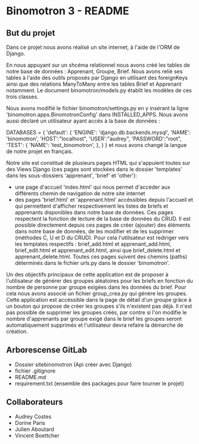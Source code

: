 # Binomotron 3 - README  
  
## But du projet  

Dans ce projet nous avons réalisé un site internet, à l'aide de l'ORM de Django.

En nous appuyant sur un shcéma relationnel nous avons créé les tables de notre base de données : Apprenant, Groupe, Brief. Nous avons relié ses tables à l'aide des outils proposés par Django en utilisant des foreignKeys ainsi que des relations ManyToMany entre les tables Brief et Apprenant notamment. 
Le document binomotron/models.py établit les modèles de ces trois classes.

Nous avons modifié le fichier binomotron/settings.py en y insérant la ligne 'binomotron.apps.BinomotronConfig' dans INSTALLED_APPS. Nous avons aussi déclaré un utilisateur ayant accés à la base de données :

DATABASES = {
    'default': {
        'ENGINE': 'django.db.backends.mysql',
        'NAME': 'binomotron',
        'HOST':"localhost",
        'USER':"audrey",
        'PASSWORD':"root",
        'TEST': {
            'NAME': 'test_binomotron',
        },
    }
}
et nous avons changé la langue de notre projet en français.


Notre site est constitué de plusieurs pages HTML qui s'appuient toutes sur des Views Django (ces pages sont stockées dans le dossier 'templates' dans les sous-dossiers 'apprenant', 'brief' et 'other'):
- une page d'accueil 'index.html' qui nous permet d'accéder aux différents chemin de navigation de notre site internet
- des pages 'brief.html' et 'apprenant.html' accéssibles depuis l'accueil et qui permettent d'afficher respectivement les listes de briefs et apprenants disponibles dans notre base de données. Ces pages respectent la fonction de lecture de la base de données du CRUD. Il est possible directement depuis ces pages de créer (ajouter) des éléments dans notre base de données, de les modifier et de les supprimer (méthodes C, U et D du CRUD). 
Pour cela l'utilisateur est rediriger vers les templates respectifs : brief_add.html et apprenant_add.html, brief_edit.html et apprenant_edit.html, ainsi que brief_delete.html et apprenant_delete.html. 
Toutes ces pages suivent des chemins (paths) déterminés dans le fichier urls.py dans le dossier 'binomotron'.

Un des objectifs principaux de cette application est de proposer à l'utilisateur de générer des groupes aléatoires pour les briefs en fonction du nombre de personne par groupe exigées dans les données du brief. Pour cela nous avons associé un fichier group_crea.py qui génère les groupes. Cette application est accéssible dans la page de détail d'un groupe grâce à un bouton qui propose de créer les groupes s'ils n'existent pas déjà. 
Il n'est pas possible de supprimer les groupes créés, par contre si l'on modifie le nombre d'apprenants par groupe exigé dans le brief les groupes seront automatiquement supprimés et l'utilisateur devra refaire la démarche de création.

## Arborescense GitLab  
- Dossier sitebinomotron (Api créer avec Django)  
- fichier .gitignore  
- README.md  
- requirement.txt  (ensemble des packages pour faire tourner le projet)

## Collaborateurs  
- Audrey Costes
- Dorine Paris  
- Julien Aboutard  
- Vincent Boettcher  